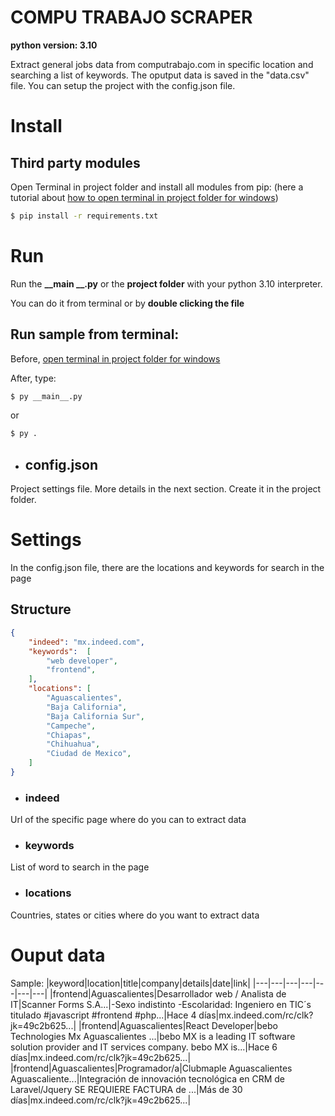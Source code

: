 # COMPU TRABAJO SCRAPER
**python version: 3.10**


Extract general jobs data from computrabajo.com in specific location and searching a list of keywords.
The oputput data is saved in the "data.csv" file.
You can setup the project with the config.json file.

# Install
## Third party modules

Open Terminal in project folder and install all modules from pip:
(here a tutorial about [how to open terminal in project folder for windows](https://github.com/DariHernandez/tutorials/tree/master/open%20terminal%20(cmd)%20in%20project%20folder%20in%20windows)) 

``` bash
$ pip install -r requirements.txt
```

# Run

Run the **__main __.py** or the **project folder** with your python 3.10 interpreter.

You can do it from terminal or by **double clicking the file**


## Run sample from terminal:

Before, [open terminal in project folder for windows](https://github.com/DariHernandez/tutorials/tree/master/open%20terminal%20(cmd)%20in%20project%20folder%20in%20windows)

After, type: 

``` bash
$ py __main__.py
```

or

``` bash
$ py .
```

* ## config.json

Project settings file.
More details in the next section.
Create it in the project folder.

# Settings

In the config.json file, there are the locations and keywords for search in the page

## Structure

```json
{
    "indeed": "mx.indeed.com",
    "keywords":  [
        "web developer", 
        "frontend", 
    ],
    "locations": [
        "Aguascalientes",
        "Baja California",
        "Baja California Sur",
        "Campeche",
        "Chiapas",
        "Chihuahua",
        "Ciudad de Mexico",
    ]
}
```

* ### indeed
Url of the specific page where do you can to extract data
* ### keywords
List of word to search in the page
* ### locations
Countries, states or cities where do you want to extract data

# Ouput data
Sample:
|keyword|location|title|company|details|date|link|
|---|---|---|---|---|---|---|
|frontend|Aguascalientes|Desarrollador web / Analista de IT|Scanner Forms S.A...|-Sexo indistinto -Escolaridad: Ingeniero en TIC´s titulado #javascript #frontend #php...|Hace 4 días|mx.indeed.com/rc/clk?jk=49c2b625...|
|frontend|Aguascalientes|React Developer|bebo Technologies Mx Aguascalientes ...|bebo MX is a leading IT software solution provider and IT services company. bebo MX is...|Hace 6 días|mx.indeed.com/rc/clk?jk=49c2b625...|
|frontend|Aguascalientes|Programador/a|Clubmaple Aguascalientes Aguascaliente...|Integración de innovación tecnológica en CRM de Laravel/Jquery SE REQUIERE FACTURA de ...|Más de 30 días|mx.indeed.com/rc/clk?jk=49c2b625...|
